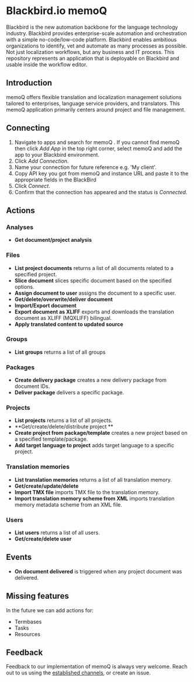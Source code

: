 # Blackbird.io memoQ

Blackbird is the new automation backbone for the language technology industry. Blackbird provides enterprise-scale automation and orchestration with a simple no-code/low-code platform. Blackbird enables ambitious organizations to identify, vet and automate as many processes as possible. Not just localization workflows, but any business and IT process. This repository represents an application that is deployable on Blackbird and usable inside the workflow editor.

## Introduction

<!-- begin docs -->

memoQ offers flexible translation and localization management solutions tailored to enterprises, language service providers, and translators. This memoQ application primarily centers around project and file management.

## Connecting

1.  Navigate to apps and search for memoQ . If you cannot find memoQ then click _Add App_ in the top right corner, select memoQ and add the app to your Blackbird environment.
2.  Click _Add Connection_.
3.  Name your connection for future reference e.g. 'My client'.
4.  Copy API key you got from memoQ and instance URL and paste it to the appropriate fields in the BlackBird
5.  Click _Connect_.
6.  Confirm that the connection has appeared and the status is _Connected_.

## Actions

### Analyses

-   **Get document/project analysis**

### Files

-   **List project documents** returns a list of all documents related to a specified project.
-   **Slice document** slices specific document based on the specified options.
-    **Assign document to user** assigns the document to a specific user.
-   **Get/delete/overwrite/deliver document**
-   **Import/Export document**
-   **Export document as XLIFF** exports and downloads the translation document as XLIFF (MQXLIFF) bilingual.
-   **Apply translated content to updated source**

### Groups

- **List groups** returns a list of all groups

### Packages

-  **Create delivery package** creates a new delivery package from document IDs.
-  **Deliver package** delivers a specific package.

### Projects

- **List projects** returns a list of all projects.
- **Get/create/delete/distribute project **
- **Create project from package/template** creates a new project based on a specified template/package.
- **Add target language to project** adds target language to a specific project.

### Translation memories

-  **List translation memories** returns a list of all translation memory.
- **Get/create/update/delete**
- **Import TMX file** imports TMX file to the translation memory.
- **Import translation memory scheme from XML** imports translation memory metadata scheme from an XML file.

### Users

-  **List users** returns a list of all users.
-  **Get/create/delete user**

## Events

-   **On document delivered** is triggered when any project document was delivered.

## Missing features

In the future we can add actions for:

-   Termbases
-   Tasks
-   Resources

## Feedback

Feedback to our implementation of memoQ is always very welcome. Reach out to us using the [established channels](https://www.blackbird.io/), or create an issue.

<!-- end docs -->
